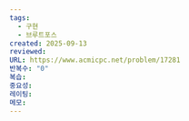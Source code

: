 ```yaml
---
tags:
  - 구현
  - 브루트포스
created: 2025-09-13
reviewed:
URL: https://www.acmicpc.net/problem/17281
반복수: "0"
복습:
중요성:
레이팅:
메모:
---
```

